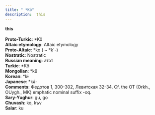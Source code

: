 ```yaml
---
title: " *Kö"
description:  this
---
```

<strong> this</strong><br><br>
<strong>Proto-Turkic</strong>:  *Kö<br>
<strong>Altaic etymology</strong>:  Altaic etymology<br>
<strong> Proto-Altaic</strong>:  *ko ( ~ *k`-)<br>
<strong>Nostratic</strong>:  Nostratic<br>
<strong>Russian meaning</strong>:  этот<br>
<strong>Turkic</strong>:  *Kö<br>
<strong>Mongolian</strong>:  *kü<br>
<strong>Korean</strong>:  *kɨ<br>
<strong>Japanese</strong>:  *kǝ́-<br>
<strong>Comments</strong>:  Федотов 1, 300-302, Левитская 32-34. Cf. the OT (Orkh., OUygh., MK) emphatic nominal suffix -oq.<br>
<strong>Sary-Yughur</strong>:  gu, go<br>
<strong>Chuvash</strong>:  ko, kъv<br>
<strong>Salar</strong>:  ku<br>


